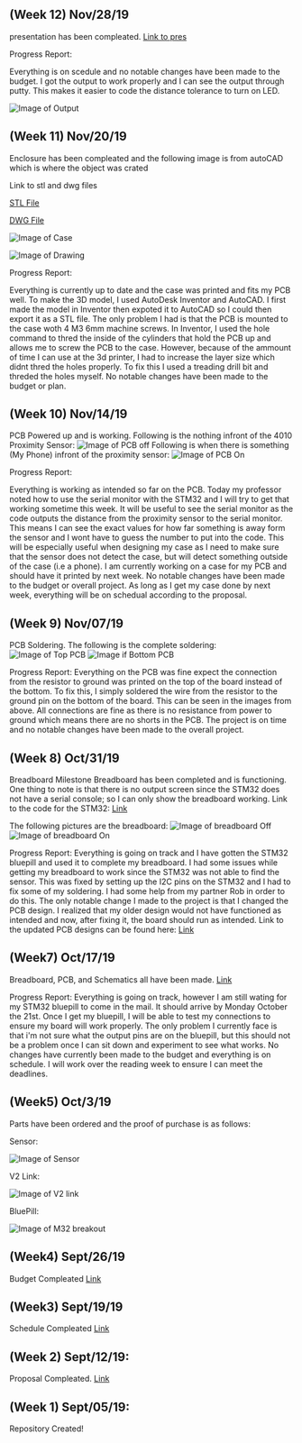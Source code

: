 (Week 12) Nov/28/19
-------
presentation has been compleated. [Link to pres](https://github.com/asperham/Parts-Crib/blob/master/Documentation/Sensor%20Pres.pptx)

Progress Report:

Everything is on scedule and no notable changes have been made to the budget. I got the output to work properly and I can see the output through putty. This makes it easier to code the distance tolerance to turn on LED. 

![Image of Output](https://raw.githubusercontent.com/asperham/Parts-Crib/master/Images/Ouput.png)



(Week 11) Nov/20/19
-------
Enclosure has been compleated and the following image is from autoCAD which is where the object was crated

Link to stl and dwg files 

[STL File](https://github.com/asperham/Parts-Crib/blob/master/Mechanical/CaseDrawing2.stl)

[DWG File](https://github.com/asperham/Parts-Crib/blob/master/Mechanical/CaseDrawing2.dwg)

![Image of Case](https://raw.githubusercontent.com/asperham/Parts-Crib/master/Mechanical/Case.jpg)

![Image of Drawing](https://raw.githubusercontent.com/asperham/Parts-Crib/master/Mechanical/part.png)

Progress Report:

Everything is currently up to date and the case was printed and fits my PCB well. To make the 3D model, I used AutoDesk Inventor and AutoCAD. I first made the model in Inventor then expoted it to AutoCAD so I could then export it as a STL file. The only problem I had is that the PCB is mounted to the case woth 4 M3 6mm machine screws. In Inventor, I used the hole command to thred the inside of the cylinders that hold the PCB up and allows me to screw the PCB to the case. However, because of the ammount of time I can use at the 3d printer, I had to increase the layer size which didnt thred the holes properly. To fix this I used a treading drill bit and threded the holes myself. 
No notable changes have been made to the budget or plan. 

(Week 10) Nov/14/19
---------
PCB Powered up and is working. 
Following is the nothing infront of the 4010 Proximity Sensor: 
![Image of PCB off](https://raw.githubusercontent.com/asperham/Parts-Crib/master/Electronics/PCB%20working%202.jpg)
Following is when there is something (My Phone) infront of the proximity sensor: 
![Image of PCB On](https://raw.githubusercontent.com/asperham/Parts-Crib/master/Electronics/PCB%20Working.jpg)

Progress Report: 

Everything is working as intended so far on the PCB. Today my professor noted how to use the serial monitor with the STM32 and I will try to get that working sometime this week. It will be useful to see the serial monitor as the code outputs the distance from the proximity sensor to the serial monitor. This means I can see the exact values for how far something is away form the sensor and I wont have to guess the number to put into the code. This will be especially useful when designing my case as I need to make sure that the sensor does not detect the case, but will detect something outside of the case (i.e a phone). I am currently working on a case for my PCB and should have it printed by next week. No notable changes have been made to the budget or overall project. As long as I get my case done by next week, everything will be on schedual according to the proposal. 


(Week 9) Nov/07/19
----------
PCB Soldering. The following is the complete soldering: 
![Image of Top PCB](https://raw.githubusercontent.com/asperham/Parts-Crib/master/Electronics/PCB%20top.jpg)
![Image if Bottom PCB](https://raw.githubusercontent.com/asperham/Parts-Crib/master/Electronics/PCB%20bottom.jpg)

Progress Report: 
Everything on the PCB was fine expect the connection from the resistor to ground was printed on the top of the board instead of the bottom. To fix this, I simply soldered the wire from the resistor to the ground pin on the bottom of the board. This can be seen in the images from above. All connections are fine as there is no resistance from power to ground which means there are no shorts in the PCB. The project is on time and no notable changes have been made to the overall project. 

(Week 8) Oct/31/19
----------
Breadboard Milestone
Breadboard has been completed and is functioning. One thing to note is that there is no output screen since the STM32 does not have a serial console; so I can only show the breadboard working.
Link to the code for the STM32: [Link](https://github.com/asperham/Parts-Crib/blob/master/Software/hardware_project/hardware_project.ino)

The following pictures are the breadboard:
![Image of breadboard Off](https://raw.githubusercontent.com/asperham/Parts-Crib/master/Electronics/breadboard%20off.jpg)
![Image of breadboard On](https://raw.githubusercontent.com/asperham/Parts-Crib/master/Electronics/breadboard%20on.jpg)


Progress Report: 
Everything is going on track and I have gotten the STM32 bluepill and used it to complete my breadboard. I had some issues while getting my breadboard to work since the STM32 was not able to find the sensor. This was fixed by setting up the I2C pins on the STM32 and I had to fix some of my soldering. I had some help from my partner Rob in order to do this. The only notable change I made to the project is that I changed the PCB design. I realized that my older design would not have functioned as intended and now, after fixing it, the board should run as intended. Link to the updated PCB designs can be found here: [Link](https://github.com/asperham/Parts-Crib/tree/master/Electronics) 

(Week7) Oct/17/19
----------
Breadboard, PCB, and Schematics all have been made. [Link](https://github.com/asperham/Parts-Crib/tree/master/Electronics)

Progress Report: 
Everything is going on track, however I am still wating for my STM32 bluepill to come in the mail. It should arrive by Monday October the 21st. Once I get my bluepill, I will be able to test my connections to ensure my board will work properly. The only problem I currently face is that i'm not sure what the output pins are on the bluepill, but this should not be a problem once I can sit down and experiment to see what works. No changes have currently been made to the budget and everything is on schedule. I will work over the reading week to ensure I can meet the deadlines. 


(Week5) Oct/3/19
-----------
Parts have been ordered and the proof of purchase is as follows:

Sensor:

![Image of Sensor](https://raw.githubusercontent.com/asperham/Parts-Crib/master/Images/Sensor.png)

V2 Link:

![Image of V2 link](https://raw.githubusercontent.com/asperham/Parts-Crib/master/Images/V2.png)

BluePill:

![Image of M32 breakout](https://raw.githubusercontent.com/asperham/Parts-Crib/master/Images/M32.png)

(Week4) Sept/26/19
-----------
Budget Compleated [Link](https://github.com/asperham/Parts-Crib/blob/master/Documentation/Budget.xlsx)

(Week3) Sept/19/19
------------
Schedule Compleated [Link](https://github.com/asperham/Parts-Crib/blob/master/Documentation/Colin%20Project%20Schedual.mpp)

(Week 2) Sept/12/19:
-----------
Proposal Compleated. [Link](https://github.com/asperham/Parts-Crib/blob/master/Documentation/ProjectProposal%20Colin%20LeDonne%20Parts%20Crib.pdf)

(Week 1) Sept/05/19:
-----------
Repository Created!
